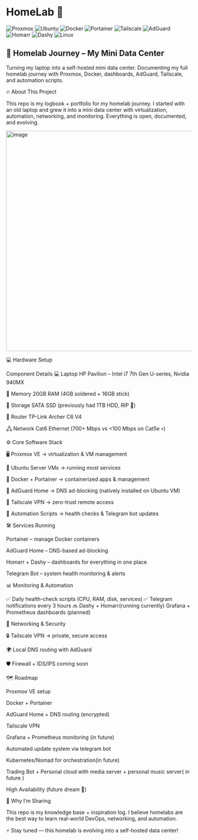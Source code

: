 # HomeLab 🚀  

![Proxmox](https://img.shields.io/badge/Proxmox-VE-orange?logo=proxmox)
![Ubuntu](https://img.shields.io/badge/Ubuntu-Server-E95420?logo=ubuntu)
![Docker](https://img.shields.io/badge/Docker-Engine-2496ED?logo=docker)
![Portainer](https://img.shields.io/badge/Portainer-UI-13BEF9?logo=portainer)
![Tailscale](https://img.shields.io/badge/Tailscale-VPN-000000?logo=tailscale)
![AdGuard](https://img.shields.io/badge/AdGuard-Home-68BC71?logo=adguard)
![Homarr](https://img.shields.io/badge/Homarr-Dashboard-5D87BF?logo=windows-terminal)
![Dashy](https://img.shields.io/badge/Dashy-Startpage-4CAF50?logo=google-chrome)
![Linux](https://img.shields.io/badge/Linux-Systems-333333?logo=linux)

## 🏡 Homelab Journey – My Mini Data Center

Turning my laptop into a self-hosted mini data center.
Documenting my full homelab journey with Proxmox, Docker, dashboards, AdGuard, Tailscale, and automation scripts.

🔥 About This Project

This repo is my logbook + portfolio for my homelab journey.
I started with an old laptop and grew it into a mini data center with virtualization, automation, networking, and monitoring. Everything is open, documented, and evolving.

<img width="1141" height="596" alt="image" src="https://github.com/user-attachments/assets/0e760942-2d09-42c7-a514-56a4c2ab762e" />

💻 Hardware Setup

Component	Details
💻 Laptop	HP Pavilion – Intel i7 7th Gen U-series, Nvidia 940MX

💾 Memory	20GB RAM (4GB soldered + 16GB stick)

🔧 Storage	SATA SSD (previously had 1TB HDD, RIP 🥹)

📡 Router	TP-Link Archer C6 V4

🖧 Network	Cat6 Ethernet (700+ Mbps vs <100 Mbps on Cat5e 💀)

⚙️ Core Software Stack

🖥️ Proxmox VE → virtualization & VM management

🐧 Ubuntu Server VMs → running most services

🐳 Docker + Portainer → containerized apps & management

🚫 AdGuard Home → DNS ad-blocking (natively installed on Ubuntu VM)

🔐 Tailscale VPN → zero-trust remote access

🤖 Automation Scripts → health checks & Telegram bot updates

🛠️ Services Running

Portainer – manage Docker containers

AdGuard Home – DNS-based ad-blocking

Homarr + Dashy – dashboards for everything in one place

Telegram Bot – system health monitoring & alerts

📊 Monitoring & Automation

✅ Daily health-check scripts (CPU, RAM, disk, services)
✅ Telegram notifications every 3 hours
🔜 Dashy + Homarr(running currently)  Grafana + Prometheus dashboards (planned)

🔐 Networking & Security

🔒 Tailscale VPN → private, secure access

🌍 Local DNS routing with AdGuard

🛡️ Firewall + IDS/IPS coming soon

🗺️ Roadmap

 Proxmox VE setup

 Docker + Portainer

 AdGuard Home + DNS routing (encrypted)

 Tailscale VPN

 Grafana + Prometheus monitoring (in future)

 Automated update system via telegram bot

 Kubernetes/Nomad for orchestration(in future)

 Trading Bot + Personal cloud with media server + personal music server( in future )

 High Availability (future dream 🚀)

🤝 Why I’m Sharing

This repo is my knowledge base + inspiration log.
I believe homelabs are the best way to learn real-world DevOps, networking, and automation.

⚡ Stay tuned — this homelab is evolving into a self-hosted data center!


